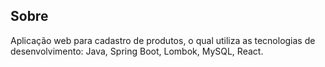 ## Sobre
Aplicação web para cadastro de produtos, o qual utiliza as tecnologias de desenvolvimento: Java, Spring Boot, Lombok, MySQL, React.<br><br>
